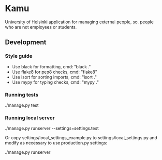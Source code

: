 # Kamu
University of Helsinki application for managing external people, so. people who are not employees or students.

## Development

### Style guide
* Use black for formatting, cmd: "black ."
* Use flake8 for pep8 checks, cmd: "flake8"
* Use isort for sorting imports, cmd: "isort ."
* Use mypy for typing checks, cmd: "mypy ."

### Running tests
./manage.py test

### Running local server
./manage.py runserver --settings=settings.test

Or copy settings/local_settings_example.py to settings/local_settings.py
and modify as necessary to use production.py settings:

./manage.py runserver
